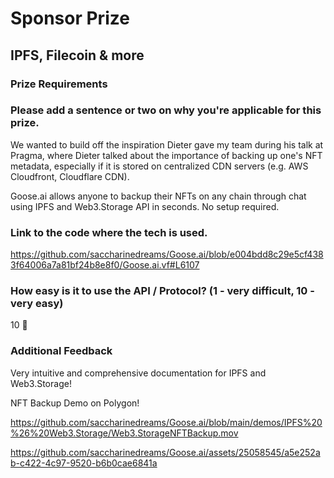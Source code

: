 # Sponsor Prize

## IPFS, Filecoin & more

### Prize Requirements

### Please add a sentence or two on why you're applicable for this prize.

We wanted to build off the inspiration Dieter gave my team during his talk at Pragma, where Dieter talked about the importance of backing up one's NFT metadata, especially if it is stored on centralized CDN servers (e.g. AWS Cloudfront, Cloudflare CDN). 

Goose.ai allows anyone to backup their NFTs on any chain through chat using IPFS and Web3.Storage API in seconds. No setup required.

### Link to the code where the tech is used.

https://github.com/saccharinedreams/Goose.ai/blob/e004bdd8c29e5cf4383f64006a7a81bf24b8e8f0/Goose.ai.vf#L6107

### How easy is it to use the API / Protocol? (1 - very difficult, 10 - very easy)

10 🌟

### Additional Feedback

Very intuitive and comprehensive documentation for IPFS and Web3.Storage!

NFT Backup Demo on Polygon!

https://github.com/saccharinedreams/Goose.ai/blob/main/demos/IPFS%20%26%20Web3.Storage/Web3.StorageNFTBackup.mov

https://github.com/saccharinedreams/Goose.ai/assets/25058545/a5e252ab-c422-4c97-9520-b6b0cae6841a

